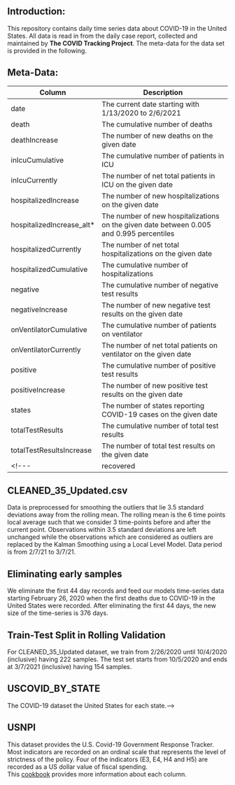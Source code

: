 ## Introduction:  

This repository contains daily time series data about COVID-19 in the United States. All data is read in from the daily case report, collected and maintained by **The COVID Tracking Project**. The meta-data for the data set is provided in the following.  

## Meta-Data:  

 

| Column                       | Description                                                                                        |
|------------------------------|----------------------------------------------------------------------------------------------------|
| date                         | The current date starting with 1/13/2020 to 2/6/2021                                              |
| death                        | The cumulative number of deaths                                                                    |
| deathIncrease                | The number of new deaths on the given date                                                         |
| inIcuCumulative              | The cumulative number of patients in ICU                                                           |
| inIcuCurrently               | The number of net total patients in ICU on the given date                                          |
| hospitalizedIncrease         | The number of new hospitalizations on the given date                                               |
| hospitalizedIncrease_alt*    | The number of new hospitalizations on the given date between 0.005 and 0.995 percentiles           |
| hospitalizedCurrently        | The number of net total hospitalizations on the given date                                         |
| hospitalizedCumulative       | The cumulative number of hospitalizations                                                          |
| negative                     | The cumulative number of negative test results                                                     |
| negativeIncrease             | The number of new negative test results on the given date                                          |
| onVentilatorCumulative       | The cumulative number of patients on ventilator                                                    |
| onVentilatorCurrently        | The number of net total patients on ventilator on the given date                                   |
| positive                     | The cumulative number of positive test results                                                     |
| positiveIncrease             | The number of new positive test results on the given date                                          |
| states                       | The number of states reporting COVID-19 cases on the given date                                    |
| totalTestResults             | The cumulative number of total test results                                                        |
| totalTestResultsIncrease     | The number of total test results on the given date                                                 |
<!---| recovered                    | The cumulative number of recovered cases                                                           |-->

<!---\*The values on dates 5/26/2020, 6/4/2020, 10/6/2020 and 10/23/2020 were imputed by the average values of before and after the dates.  -->

## CLEANED_35_Updated.csv
Data is preprocessed for smoothing the outliers that lie 3.5 standard deviations away from the rolling mean. 
The rolling mean is the 6 time points local average such that we consider 3 time-points before and after the current point.
Observations within 3.5 standard deviations are left unchanged while the observations which are considered as outliers are replaced by the Kalman Smoothing using a Local Level Model. Data period is from 2/7/21 to 3/7/21.

## Eliminating early samples
We eliminate the first 44 day records and feed our models time-series data starting February 26, 2020 when the first deaths due to COVID-19 in the United States were recorded.
After eliminating the first 44 days, the new size of the time-series is 376 days.

## Train-Test Split in Rolling Validation
<!--The first 60% of the samples is taken as the training set and rest as the test set. -->
For CLEANED_35_Updated dataset, we train from 2/26/2020 until 10/4/2020 (inclusive) having 222 samples. The test set starts from 10/5/2020 and ends at 3/7/2021 (inclusive) having 154 samples.

## USCOVID_BY_STATE
The COVID-19 dataset the United States for each state.-->

## USNPI
This dataset provides the U.S. Covid-19 Government Response Tracker.  
Most indicators are recorded on an ordinal scale that represents the level of strictness of the policy. Four of the indicators (E3, E4, H4 and H5) are recorded as a US dollar value of fiscal spending.  
This [cookbook](https://github.com/OxCGRT/covid-policy-tracker/blob/master/documentation/codebook.md) provides more information about each column.
